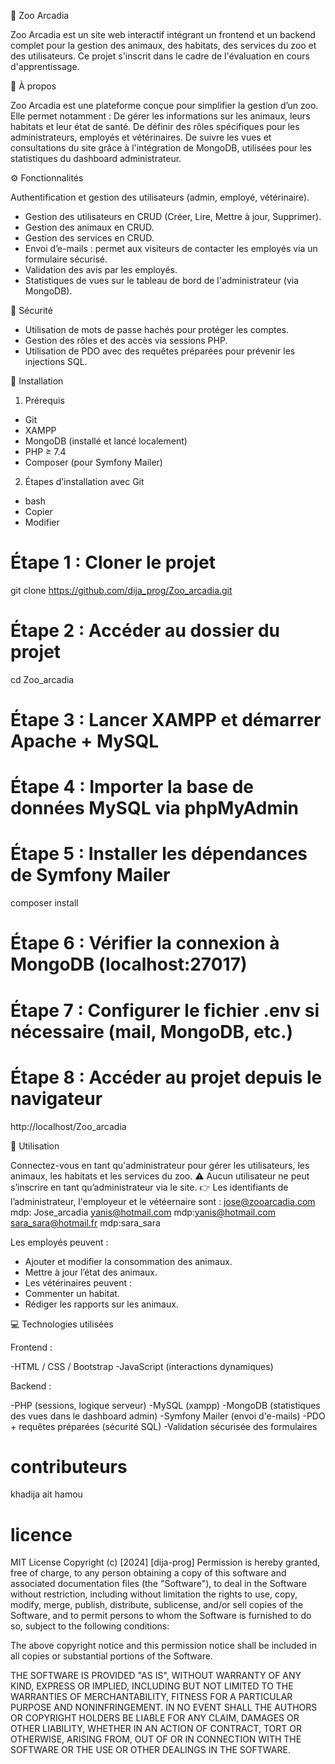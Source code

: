 ﻿🐾 Zoo Arcadia

Zoo Arcadia est un site web interactif intégrant un frontend et un backend complet pour la gestion des animaux, des habitats, des services du zoo et des utilisateurs. Ce projet s'inscrit dans le cadre de l'évaluation en cours d'apprentissage.


📌 À propos

Zoo Arcadia est une plateforme conçue pour simplifier la gestion d’un zoo. Elle permet notamment :
De gérer les informations sur les animaux, leurs habitats et leur état de santé.
De définir des rôles spécifiques pour les administrateurs, employés et vétérinaires.
De suivre les vues et consultations du site grâce à l'intégration de MongoDB, utilisées pour les statistiques du dashboard administrateur.

⚙️ Fonctionnalités

Authentification et gestion des utilisateurs (admin, employé, vétérinaire).
* Gestion des utilisateurs en CRUD (Créer, Lire, Mettre à jour, Supprimer).
* Gestion des animaux en CRUD.
* Gestion des services en CRUD.
* Envoi d’e-mails : permet aux visiteurs de contacter les employés via un formulaire sécurisé.
* Validation des avis par les employés.
* Statistiques de vues sur le tableau de bord de l'administrateur (via MongoDB).

🔐 Sécurité

* Utilisation de mots de passe hachés pour protéger les comptes.
* Gestion des rôles et des accès via sessions PHP.
* Utilisation de PDO avec des requêtes préparées pour prévenir les injections SQL.

🧩 Installation

1. Prérequis
- Git
- XAMPP
- MongoDB (installé et lancé localement)
- PHP ≥ 7.4
- Composer (pour Symfony Mailer)

2. Étapes d’installation avec Git
- bash
- Copier
- Modifier

# Étape 1 : Cloner le projet
git clone https://github.com/dija_prog/Zoo_arcadia.git

# Étape 2 : Accéder au dossier du projet
cd Zoo_arcadia

# Étape 3 : Lancer XAMPP et démarrer Apache + MySQL

# Étape 4 : Importer la base de données MySQL via phpMyAdmin

# Étape 5 : Installer les dépendances de Symfony Mailer
composer install

# Étape 6 : Vérifier la connexion à MongoDB (localhost:27017)

# Étape 7 : Configurer le fichier .env si nécessaire (mail, MongoDB, etc.)

# Étape 8 : Accéder au projet depuis le navigateur
http://localhost/Zoo_arcadia

🧪 Utilisation

Connectez-vous en tant qu'administrateur pour gérer les utilisateurs, les animaux, les habitats et les services du zoo.
⚠️ Aucun utilisateur ne peut s’inscrire en tant qu’administrateur via le site.
👉 Les identifiants de l’administrateur, l'employeur et le vétéernaire sont :
    jose@zooarcadia.com  mdp: Jose_arcadia
    yanis@hotmail.com mdp:yanis@hotmail.com
    sara_sara@hotmail.fr mdp:sara_sara

Les employés peuvent :
* Ajouter et modifier la consommation des animaux.
* Mettre à jour l’état des animaux.
* Les vétérinaires peuvent :
* Commenter un habitat.
* Rédiger les rapports sur les animaux.

💻 Technologies utilisées

Frontend :

-HTML / CSS / Bootstrap
-JavaScript (interactions dynamiques)

Backend :

-PHP (sessions, logique serveur)
-MySQL (xampp) 
-MongoDB (statistiques des vues dans le dashboard admin)
-Symfony Mailer (envoi d'e-mails)
-PDO + requêtes préparées (sécurité SQL)
-Validation sécurisée des formulaires

# contributeurs
khadija ait hamou 
# licence

MIT License
Copyright (c) [2024] [dija-prog]
Permission is hereby granted, free of charge, to any person obtaining a copy
of this software and associated documentation files (the "Software"), to deal
in the Software without restriction, including without limitation the rights
to use, copy, modify, merge, publish, distribute, sublicense, and/or sell
copies of the Software, and to permit persons to whom the Software is
furnished to do so, subject to the following conditions:

The above copyright notice and this permission notice shall be included in all
copies or substantial portions of the Software.

THE SOFTWARE IS PROVIDED "AS IS", WITHOUT WARRANTY OF ANY KIND, EXPRESS OR
IMPLIED, INCLUDING BUT NOT LIMITED TO THE WARRANTIES OF MERCHANTABILITY,
FITNESS FOR A PARTICULAR PURPOSE AND NONINFRINGEMENT. IN NO EVENT SHALL THE
AUTHORS OR COPYRIGHT HOLDERS BE LIABLE FOR ANY CLAIM, DAMAGES OR OTHER
LIABILITY, WHETHER IN AN ACTION OF CONTRACT, TORT OR OTHERWISE, ARISING FROM,
OUT OF OR IN CONNECTION WITH THE SOFTWARE OR THE USE OR OTHER DEALINGS IN THE
SOFTWARE.






